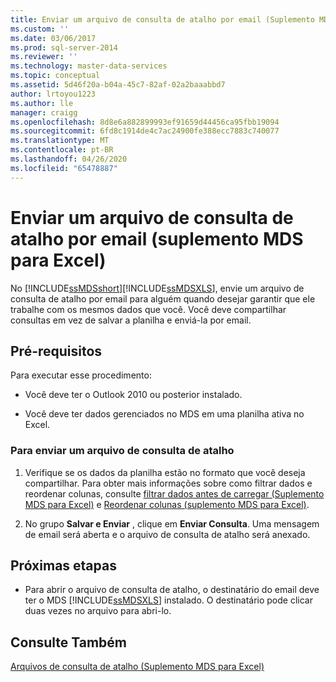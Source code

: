 ```yaml
---
title: Enviar um arquivo de consulta de atalho por email (Suplemento MDS para Excel) | Microsoft Docs
ms.custom: ''
ms.date: 03/06/2017
ms.prod: sql-server-2014
ms.reviewer: ''
ms.technology: master-data-services
ms.topic: conceptual
ms.assetid: 5d46f20a-b04a-45c7-82af-02a2baaabbd7
author: lrtoyou1223
ms.author: lle
manager: craigg
ms.openlocfilehash: 8d8e6a882899993ef91659d44456ca95fbb19094
ms.sourcegitcommit: 6fd8c1914de4c7ac24900fe388ecc7883c740077
ms.translationtype: MT
ms.contentlocale: pt-BR
ms.lasthandoff: 04/26/2020
ms.locfileid: "65478887"
---
```

# <a name="email-a-shortcut-query-file-mds-add-in-for-excel"></a>Enviar um arquivo de consulta de atalho por email (suplemento MDS para Excel)
  No [!INCLUDE[ssMDSshort](../../includes/ssmdsshort-md.md)][!INCLUDE[ssMDSXLS](../../includes/ssmdsxls-md.md)], envie um arquivo de consulta de atalho por email para alguém quando desejar garantir que ele trabalhe com os mesmos dados que você. Você deve compartilhar consultas em vez de salvar a planilha e enviá-la por email.  
  
## <a name="prerequisites"></a>Pré-requisitos  
 Para executar esse procedimento:  
  
-   Você deve ter o Outlook 2010 ou posterior instalado.  
  
-   Você deve ter dados gerenciados no MDS em uma planilha ativa no Excel.  
  
### <a name="to-send-a-shortcut-query-file"></a>Para enviar um arquivo de consulta de atalho  
  
1.  Verifique se os dados da planilha estão no formato que você deseja compartilhar. Para obter mais informações sobre como filtrar dados e reordenar colunas, consulte [filtrar dados antes de carregar &#40;Suplemento MDS para Excel&#41;](filter-data-before-exporting-mds-add-in-for-excel.md) e [Reordenar colunas &#40;suplemento MDS para Excel&#41;](reorder-columns-mds-add-in-for-excel.md).  
  
2.  No grupo **Salvar e Enviar** , clique em **Enviar Consulta**. Uma mensagem de email será aberta e o arquivo de consulta de atalho será anexado.  
  
## <a name="next-steps"></a>Próximas etapas  
  
-   Para abrir o arquivo de consulta de atalho, o destinatário do email deve ter o MDS [!INCLUDE[ssMDSXLS](../../includes/ssmdsxls-md.md)] instalado. O destinatário pode clicar duas vezes no arquivo para abri-lo.  
  
## <a name="see-also"></a>Consulte Também  
 [Arquivos de consulta de atalho &#40;Suplemento MDS para Excel&#41;](shortcut-query-files-mds-add-in-for-excel.md)  
  
  
